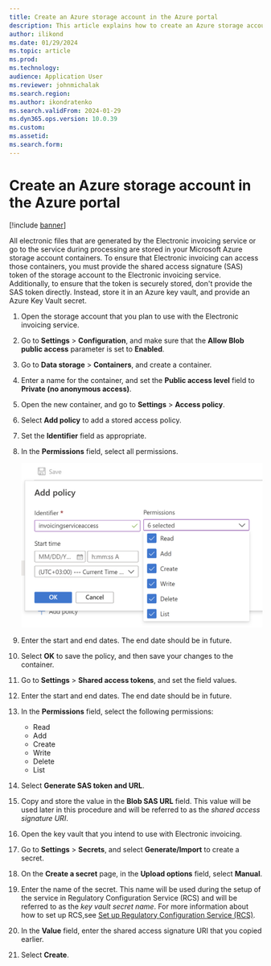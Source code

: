 ```yaml
---
title: Create an Azure storage account in the Azure portal
description: This article explains how to create an Azure storage account for Electronic invoicing.
author: ilikond
ms.date: 01/29/2024
ms.topic: article
ms.prod: 
ms.technology: 
audience: Application User
ms.reviewer: johnmichalak
ms.search.region: 
ms.author: ikondratenko
ms.search.validFrom: 2024-01-29
ms.dyn365.ops.version: 10.0.39
ms.custom: 
ms.assetid: 
ms.search.form: 
---
```


# Create an Azure storage account in the Azure portal

[!include [banner](../../includes/banner.md)]

All electronic files that are generated by the Electronic invoicing service or go to the service during processing are stored in your Microsoft Azure storage account containers. To ensure that Electronic invoicing can access those containers, you must provide the shared access signature (SAS) token of the storage account to the Electronic invoicing service. Additionally, to ensure that the token is securely stored, don't provide the SAS token directly. Instead, store it in an Azure key vault, and provide an Azure Key Vault secret.

1. Open the storage account that you plan to use with the Electronic invoicing service.
2. Go to **Settings** \> **Configuration**, and make sure that the **Allow Blob public access** parameter is set to **Enabled**.
3. Go to **Data storage** \> **Containers**, and create a container.
4. Enter a name for the container, and set the **Public access level** field to **Private (no anonymous access)**.
5. Open the new container, and go to **Settings** \> **Access policy**.
6. Select **Add policy** to add a stored access policy.
7. Set the **Identifier** field as appropriate.
8. In the **Permissions** field, select all permissions.

    ![All permissions selected in the Permissions field in the Add policy dialog box.](../media/e-invoicing-azure-1.png)

9. Enter the start and end dates. The end date should be in future.
10. Select **OK** to save the policy, and then save your changes to the container.
11. Go to **Settings** \> **Shared access tokens**, and set the field values.
12. Enter the start and end dates. The end date should be in future.
13. In the **Permissions** field, select the following permissions:

    - Read
    - Add
    - Create
    - Write
    - Delete
    - List

14. Select **Generate SAS token and URL**.
15. Copy and store the value in the **Blob SAS URL** field. This value will be used later in this procedure and will be referred to as the *shared access signature URI*.
16. Open the key vault that you intend to use with Electronic invoicing.
17. Go to **Settings** \> **Secrets**, and select **Generate/Import** to create a secret.
18. On the **Create a secret** page, in the **Upload options** field, select **Manual**.
19. Enter the name of the secret. This name will be used during the setup of the service in Regulatory Configuration Service (RCS) and will be referred to as the *key vault secret name*. For more information about how to set up RCS,see [Set up Regulatory Configuration Service (RCS)](e-invoicing-set-up-rcs.md).
20. In the **Value** field, enter the shared access signature URI that you copied earlier.
21. Select **Create**.


